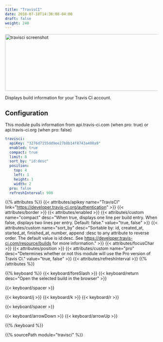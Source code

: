 ```yaml
---
title: "TravisCI"
date: 2018-07-18T14:36:08-04:00
draft: false
weight: 240
---
```


<img class="screenshot" src="/imgs/modules/travisci.png" width="640" height="187" alt="travisci screenshot" />

Displays build information for your Travis CI account.

## Configuration

This module pulls information from api.travis-ci.com (when pro: true) or api.travis-ci.org (when pro: false)

```yaml
travisci:
  apiKey: "3276d7155dd9ee27b8b14f8743a408a9"
  enabled: true
  compact: true
  limit: 8
  sort_by: "id:desc"
  position:
    top: 4
    left: 1
    height: 1
    width: 2
  pro: false
  refreshInterval: 900
```

{{% attributes %}}
  {{< attributes/apikey name="TravisCI" link="https://developer.travis-ci.org/authentication" >}}
  {{< attributes/border >}}
  {{< attributes/enabled >}}
  {{< attributes/custom name="compact" desc="When true, displays one line per build entry. When false, displays two lines per entry. Default: false." value="true, false" >}}
  {{< attributes/custom name="sort_by" desc="Sortable by: id, created_at, started_at, finished_at, number, append :desc to any attribute to reverse order. The default value is id:desc. See https://developer.travis-ci.com/resource/builds for more information." >}}
  {{< attributes/focusChar >}}
  {{< attributes/position >}}
  {{< attributes/custom name="pro" desc="Determines whether or not this module will use the Pro version of Travis CI." value="true, false" >}}
  {{< attributes/refreshInterval >}}
{{% /attributes %}}

{{% keyboard %}}
  {{< keyboard/foreSlash >}}
  {{< keyboard/return desc="Open the selected build in the browser" >}}

  {{< keyboard/spacer >}}

  {{< keyboard/j >}}
  {{< keyboard/k >}}
  {{< keyboard/r >}}

  {{< keyboard/spacer >}}

  {{< keyboard/arrowDown >}}
  {{< keyboard/arrowUp >}}

{{% /keyboard %}}

{{% sourcePath module="travisci" %}}
